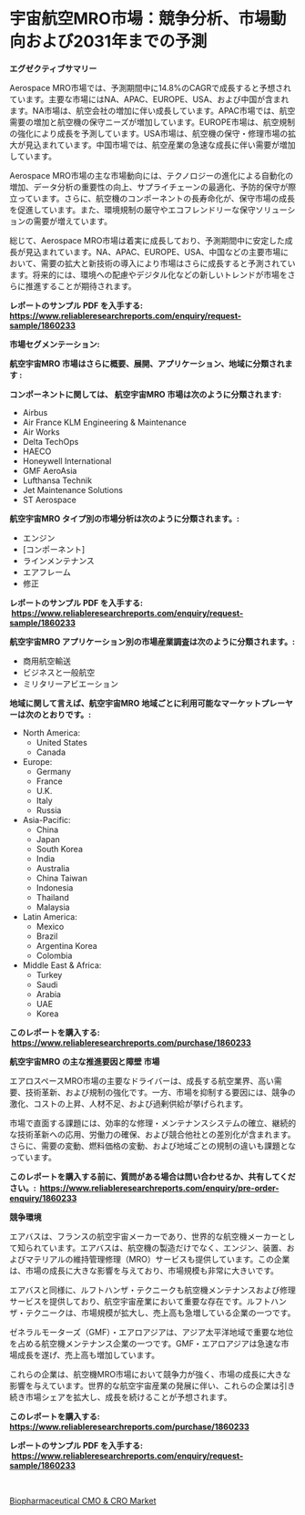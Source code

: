 <p><h1>宇宙航空MRO市場：競争分析、市場動向および2031年までの予測</h1></p><p><strong>エグゼクティブサマリー</strong></p>
<p><p>Aerospace MRO市場では、予測期間中に14.8%のCAGRで成長すると予想されています。主要な市場にはNA、APAC、EUROPE、USA、および中国が含まれます。NA市場は、航空会社の増加に伴い成長しています。APAC市場では、航空需要の増加と航空機の保守ニーズが増加しています。EUROPE市場は、航空規制の強化により成長を予測しています。USA市場は、航空機の保守・修理市場の拡大が見込まれています。中国市場では、航空産業の急速な成長に伴い需要が増加しています。</p><p>Aerospace MRO市場の主な市場動向には、テクノロジーの進化による自動化の増加、データ分析の重要性の向上、サプライチェーンの最適化、予防的保守が際立っています。さらに、航空機のコンポーネントの長寿命化が、保守市場の成長を促進しています。また、環境規制の厳守やエコフレンドリーな保守ソリューションの需要が増えています。</p><p>総じて、Aerospace MRO市場は着実に成長しており、予測期間中に安定した成長が見込まれています。NA、APAC、EUROPE、USA、中国などの主要市場において、需要の拡大と新技術の導入により市場はさらに成長すると予測されています。将来的には、環境への配慮やデジタル化などの新しいトレンドが市場をさらに推進することが期待されます。</p></p>
<p><strong>レポートのサンプル PDF を入手する: <a href="https://www.reliableresearchreports.com/enquiry/request-sample/1860233">https://www.reliableresearchreports.com/enquiry/request-sample/1860233</a></strong></p>
<p><strong>市場セグメンテーション:</strong></p>
<p><strong> 航空宇宙MRO 市場はさらに概要、展開、アプリケーション、地域に分類されます :</strong></p>
<p><strong>コンポーネントに関しては、 航空宇宙MRO 市場は次のように分類されます: &nbsp;</strong></p>
<p><ul><li>Airbus</li><li>Air France KLM Engineering & Maintenance</li><li>Air Works</li><li>Delta TechOps</li><li>HAECO</li><li>Honeywell International</li><li>GMF AeroAsia</li><li>Lufthansa Technik</li><li>Jet Maintenance Solutions</li><li>ST Aerospace</li></ul></p>
<p><strong> 航空宇宙MRO タイプ別の市場分析は次のように分類されます。:</strong></p>
<p><ul><li>エンジン</li><li>[コンポーネント]</li><li>ラインメンテナンス</li><li>エアフレーム</li><li>修正</li></ul></p>
<p><strong>レポートのサンプル PDF を入手する: &nbsp;<a href="https://www.reliableresearchreports.com/enquiry/request-sample/1860233">https://www.reliableresearchreports.com/enquiry/request-sample/1860233</a></strong></p>
<p><strong> 航空宇宙MRO アプリケーション別の市場産業調査は次のように分類されます。:</strong></p>
<p><ul><li>商用航空輸送</li><li>ビジネスと一般航空</li><li>ミリタリーアビエーション</li></ul></p>
<p><strong>地域に関して言えば、航空宇宙MRO 地域ごとに利用可能なマーケットプレーヤーは次のとおりです。:</strong></p>
<p><ul>
    <li>
        North America:
        <ul>
            <li>United States</li>
            <li>Canada</li>
        </ul>
    </li>
    <li>
        Europe:
        <ul>
            <li>Germany</li>
            <li>France</li>
            <li>U.K.</li>
            <li>Italy</li>
            <li>Russia</li>
        </ul>
    </li>
    <li>
        Asia-Pacific:
        <ul>
            <li>China</li>
            <li>Japan</li>
            <li>South Korea</li>
            <li>India</li>
            <li>Australia</li>
            <li>China Taiwan</li>
            <li>Indonesia</li>
            <li>Thailand</li>
            <li>Malaysia</li>
        </ul>
    </li>
    <li>
        Latin America:
        <ul>
            <li>Mexico</li>
            <li>Brazil</li>
            <li>Argentina Korea</li>
            <li>Colombia</li>
        </ul>
    </li>
    <li>
        Middle East & Africa:
        <ul>
            <li>Turkey</li>
            <li>Saudi</li>
            <li>Arabia</li>
            <li>UAE</li>
            <li>Korea</li>
        </ul>
    </li>
    </ul></p>
<p><strong>このレポートを購入する: &nbsp;<a href="https://www.reliableresearchreports.com/purchase/1860233">https://www.reliableresearchreports.com/purchase/1860233</a></strong></p>
<p><strong>航空宇宙MRO の主な推進要因と障壁 市場</strong></p>
<p><p>エアロスペースMRO市場の主要なドライバーは、成長する航空業界、高い需要、技術革新、および規制の強化です。一方、市場を抑制する要因には、競争の激化、コストの上昇、人材不足、および過剰供給が挙げられます。</p><p>市場で直面する課題には、効率的な修理・メンテナンスシステムの確立、継続的な技術革新への応用、労働力の確保、および競合他社との差別化が含まれます。さらに、需要の変動、燃料価格の変動、および地域ごとの規制の違いも課題となっています。</p></p>
<p><strong>このレポートを購入する前に、質問がある場合は問い合わせるか、共有してください。:&nbsp; <a href="https://www.reliableresearchreports.com/enquiry/pre-order-enquiry/1860233">https://www.reliableresearchreports.com/enquiry/pre-order-enquiry/1860233</a></strong></p>
<p><strong>競争環境</strong></p>
<p><p>エアバスは、フランスの航空宇宙メーカーであり、世界的な航空機メーカーとして知られています。エアバスは、航空機の製造だけでなく、エンジン、装置、およびマテリアルの維持管理修理（MRO）サービスも提供しています。この企業は、市場の成長に大きな影響を与えており、市場規模も非常に大きいです。</p><p>エアバスと同様に、ルフトハンザ・テクニークも航空機メンテナンスおよび修理サービスを提供しており、航空宇宙産業において重要な存在です。ルフトハンザ・テクニークは、市場規模が拡大し、売上高も急増している企業の一つです。</p><p>ゼネラルモーターズ（GMF）・エアロアジアは、アジア太平洋地域で重要な地位を占める航空機メンテナンス企業の一つです。GMF・エアロアジアは急速な市場成長を遂げ、売上高も増加しています。</p><p>これらの企業は、航空機MRO市場において競争力が強く、市場の成長に大きな影響を与えています。世界的な航空宇宙産業の発展に伴い、これらの企業は引き続き市場シェアを拡大し、成長を続けることが予想されます。</p></p>
<p><strong>このレポートを購入する: &nbsp; <a href="https://www.reliableresearchreports.com/purchase/1860233">https://www.reliableresearchreports.com/purchase/1860233</a></strong></p>
<p><strong>レポートのサンプル PDF を入手する: &nbsp;<a href="https://www.reliableresearchreports.com/enquiry/request-sample/1860233">https://www.reliableresearchreports.com/enquiry/request-sample/1860233</a></strong><strong></strong></p>
<p>&nbsp;</p>
<p><p><a href="https://metal-farmhouse-e95.notion.site/Biopharmaceutical-CMO-CRO-Market-Size-Global-Industry-Overview-Market-Segmentation-and-Forecast--316ccf4dec4541cda3d11474adfb7bdc">Biopharmaceutical CMO & CRO Market</a></p></p>
